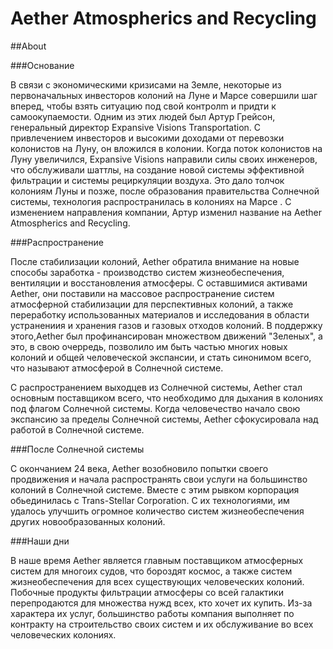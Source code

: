 # Aether Atmospherics and Recycling

##About

###Основание

В связи с экономическими кризисами на Земле, некоторые из первоначальных инвесторов колоний на Луне и Марсе совершили шаг вперед, чтобы взять ситуацию под свой контролm и придти к самоокупаемости. Одним из этих людей был Артур Грейсон, генеральный директор Expansive Visions Transportation. С привлечением инвесторов и высокими доходами от перевозки колонистов на Луну, он вложился в колонии. Когда поток колонистов на Луну увеличился, Expansive Visions направили силы своих инженеров, что обслуживали шаттлы, на создание новой системы эффективной фильтрации и системы рециркуляции воздуха. Это дало толчок колониям Луны и позже, после образования правительства Солнечной системы,  технология  распространилась в колониях на Марсе . С изменением направления компании, Артур изменил название на Aether Atmospherics and Recycling.

###Распространение

После стабилизации колоний, Aether обратила внимание на новые способы заработка - производство систем жизнеобеспечения, вентиляции и восстановления атмосферы. С оставшимися активами Aether, они поставили на массовое распространение систем атмосферной стабилизации для перспективных колоний, а также переработку использованных материалов и исследования в области устранениия и хранения газов и газовых отходов колоний. В поддержку этого,Aether был профинансирован множеством движений "Зеленых", а это, в свою очерредь, позволило им быть частью многих новых колоний и общей человеческой экспансии, и стать синонимом всего, что называют атмосферой в Солнечной системе.

С распространением выходцев из Солнечной системы, Aether стал основным поставщиком всего, что необходимо для дыхания в колониях под флагом Солнечной системы. Когда человечество начало свою экспансию за пределы Солнечной системы, Aether сфокусировала над работой в Солнечной системе.

###После Солнечной системы

С окончанием 24 века, Aether возобновило попытки своего продвижения и начала распространять свои услуги на большинство колоний в Солнечной системе. Вместе с этим рывком корпорация обьединилась с Trans-Stellar Corporation. С их технологиями, им удалось улучшить огромное количество систем жизнеобеспечения других новообразованных колоний.

###Наши дни

В наше время Aether является главным поставщиком атмосферных систем для многоих судов, что бороздят космос, а также систем жизнеобеспечения для всех существующих человеческих колоний. Побочные продукты фильтрации атмосферы со всей галактики перепродаются для множества нужд всех, кто хочет их купить. Из-за характера их услуг, большинство работы компания выполняет по контракту на строительство своих систем и их обслуживание во всех человеческих колониях.
